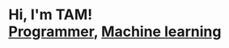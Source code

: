 <h1>Hi, I'm TAM! <br/><a href="https://github.com/nared45">Programmer</a>, <a href="https://www.linkedin.com/in/nared-fuengverojsakul-83670113a/">Machine learning</a></h1>
